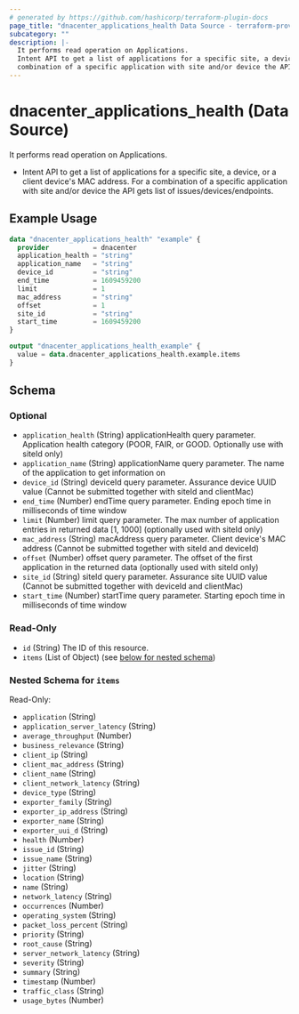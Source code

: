 ```yaml
---
# generated by https://github.com/hashicorp/terraform-plugin-docs
page_title: "dnacenter_applications_health Data Source - terraform-provider-dnacenter"
subcategory: ""
description: |-
  It performs read operation on Applications.
  Intent API to get a list of applications for a specific site, a device, or a client device's MAC address. For a
  combination of a specific application with site and/or device the API gets list of issues/devices/endpoints.
---
```


# dnacenter_applications_health (Data Source)

It performs read operation on Applications.

- Intent API to get a list of applications for a specific site, a device, or a client device's MAC address. For a
combination of a specific application with site and/or device the API gets list of issues/devices/endpoints.

## Example Usage

```terraform
data "dnacenter_applications_health" "example" {
  provider           = dnacenter
  application_health = "string"
  application_name   = "string"
  device_id          = "string"
  end_time           = 1609459200
  limit              = 1
  mac_address        = "string"
  offset             = 1
  site_id            = "string"
  start_time         = 1609459200
}

output "dnacenter_applications_health_example" {
  value = data.dnacenter_applications_health.example.items
}
```

<!-- schema generated by tfplugindocs -->
## Schema

### Optional

- `application_health` (String) applicationHealth query parameter. Application health category (POOR, FAIR, or GOOD.  Optionally use with siteId only)
- `application_name` (String) applicationName query parameter. The name of the application to get information on
- `device_id` (String) deviceId query parameter. Assurance device UUID value (Cannot be submitted together with siteId and clientMac)
- `end_time` (Number) endTime query parameter. Ending epoch time in milliseconds of time window
- `limit` (Number) limit query parameter. The max number of application entries in returned data [1, 1000] (optionally used with siteId only)
- `mac_address` (String) macAddress query parameter. Client device's MAC address (Cannot be submitted together with siteId and deviceId)
- `offset` (Number) offset query parameter. The offset of the first application in the returned data (optionally used with siteId only)
- `site_id` (String) siteId query parameter. Assurance site UUID value (Cannot be submitted together with deviceId and clientMac)
- `start_time` (Number) startTime query parameter. Starting epoch time in milliseconds of time window

### Read-Only

- `id` (String) The ID of this resource.
- `items` (List of Object) (see [below for nested schema](#nestedatt--items))

<a id="nestedatt--items"></a>
### Nested Schema for `items`

Read-Only:

- `application` (String)
- `application_server_latency` (String)
- `average_throughput` (Number)
- `business_relevance` (String)
- `client_ip` (String)
- `client_mac_address` (String)
- `client_name` (String)
- `client_network_latency` (String)
- `device_type` (String)
- `exporter_family` (String)
- `exporter_ip_address` (String)
- `exporter_name` (String)
- `exporter_uui_d` (String)
- `health` (Number)
- `issue_id` (String)
- `issue_name` (String)
- `jitter` (String)
- `location` (String)
- `name` (String)
- `network_latency` (String)
- `occurrences` (Number)
- `operating_system` (String)
- `packet_loss_percent` (String)
- `priority` (String)
- `root_cause` (String)
- `server_network_latency` (String)
- `severity` (String)
- `summary` (String)
- `timestamp` (Number)
- `traffic_class` (String)
- `usage_bytes` (Number)


